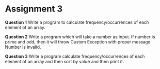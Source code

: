 # Assignment 3

**Question 1** 
Write a program to calculate frequency/occurrences of each element of an array.

**Question 2**
Write a program which will take a number as input. If number is prime and odd, then it will throw Custom Exception with proper message Number is invalid.

**Question 3** 
Write a program calculate frequency/occurrences of each element of an array and then sort by value and then print it.
